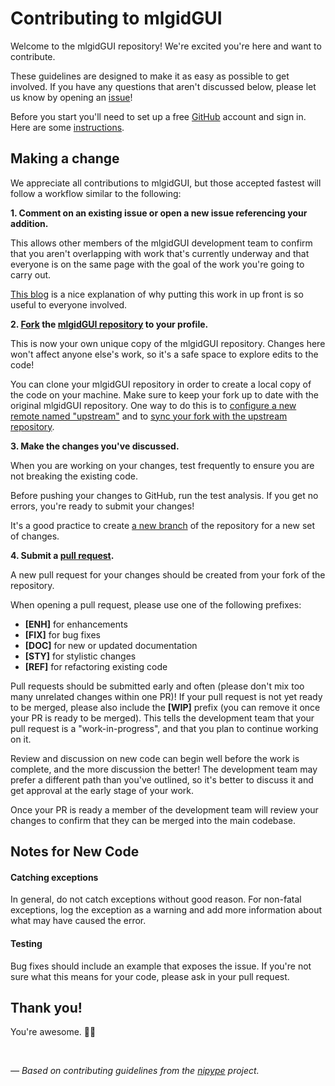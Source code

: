 # Contributing to mlgidGUI

Welcome to the mlgidGUI repository! We're excited you're here and want to contribute.

These guidelines are designed to make it as easy as possible to get involved. If you have any questions that aren't discussed below, please let us know by opening an [issue][link_issues]!

Before you start you'll need to set up a free [GitHub][link_github] account and sign in. Here are some [instructions][link_signupinstructions].

## Making a change

We appreciate all contributions to mlgidGUI, but those accepted fastest will follow a workflow similar to the following:

**1. Comment on an existing issue or open a new issue referencing your addition.**

This allows other members of the mlgidGUI development team to confirm that you aren't overlapping with work that's currently underway and that everyone is on the same page with the goal of the work you're going to carry out.

[This blog][link_pushpullblog] is a nice explanation of why putting this work in up front is so useful to everyone involved.

**2. [Fork][link_fork] the [mlgidGUI repository][link_mlgidGUI] to your profile.**

This is now your own unique copy of the mlgidGUI repository.
Changes here won't affect anyone else's work, so it's a safe space to explore edits to the code!

You can clone your mlgidGUI repository in order to create a local copy of the code on your machine.
Make sure to keep your fork up to date with the original mlgidGUI repository.
One way to do this is to [configure a new remote named "upstream"](https://help.github.com/articles/configuring-a-remote-for-a-fork/) 
and to [sync your fork with the upstream repository][link_updateupstreamwiki].

**3. Make the changes you've discussed.**

When you are working on your changes, test frequently to ensure you are not breaking the existing code.

Before pushing your changes to GitHub, run the test analysis.
If you get no errors, you're ready to submit your changes!

It's a good practice to create [a new branch](https://help.github.com/articles/about-branches/) of the repository for a new set of changes.

**4. Submit a [pull request][link_pullrequest].**

A new pull request for your changes should be created from your fork of the repository.

When opening a pull request, please use one of the following prefixes:

* **[ENH]** for enhancements
* **[FIX]** for bug fixes
* **[DOC]** for new or updated documentation
* **[STY]** for stylistic changes
* **[REF]** for refactoring existing code

Pull requests should be submitted early and often (please don't mix too many unrelated changes within one PR)!
If your pull request is not yet ready to be merged, please also include the **[WIP]** prefix (you can remove it once your PR is ready to be merged).
This tells the development team that your pull request is a "work-in-progress", and that you plan to continue working on it.

Review and discussion on new code can begin well before the work is complete, and the more discussion the better!
The development team may prefer a different path than you've outlined, so it's better to discuss it and get approval at the early stage of your work.

Once your PR is ready a member of the development team will review your changes to confirm that they can be merged into the main codebase.

## Notes for New Code

#### Catching exceptions
In general, do not catch exceptions without good reason.
For non-fatal exceptions, log the exception as a warning and add more information about what may have caused the error.

#### Testing
Bug fixes should include an example that exposes the issue.
If you're not sure what this means for your code, please ask in your pull request.

## Thank you!

You're awesome. :wave::smiley:

<br>

*&mdash; Based on contributing guidelines from the [nipype][link_nipype] project.*

[link_issues]: https://github.com/schreiber-lab/mlgidGUI/issues
[link_github]: https://github.com/
[link_signupinstructions]: https://help.github.com/articles/signing-up-for-a-new-github-account
[link_mlgidGUI]: https://github.com/schreiber-lab/mlgidGUI
[link_pushpullblog]: https://www.igvita.com/2011/12/19/dont-push-your-pull-requests/
[link_fork]: https://help.github.com/articles/fork-a-repo/
[link_nipype]: https://github.com/nipy/nipype
[link_poetry]: https://python-poetry.org/docs/
[link_updateupstreamwiki]: https://help.github.com/articles/syncing-a-fork/
[link_pullrequest]: https://help.github.com/articles/creating-a-pull-request-from-a-fork/